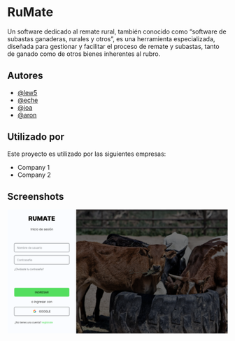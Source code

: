 # RuMate

Un software dedicado al remate rural, también conocido como “software de subastas ganaderas, rurales y otros”, es una herramienta especializada, diseñada para gestionar y facilitar el proceso de remate y subastas, tanto de ganado como de otros bienes inherentes al rubro.

## Autores

- [@lew5](https://github.com/lew5)
- [@eche](https://github.com/lew5)
- [@joa](https://github.com/lew5)
- [@aron](https://github.com/lew5)

## Utilizado por

Este proyecto es utilizado por las siguientes empresas:

- Company 1
- Company 2

## Screenshots

![App Screenshot](screenshots/LOGIN.png)
